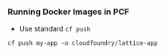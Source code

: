 <!-- .slide: data-menu-title="Running Docker Images" -->

### Running Docker Images in PCF

* Use standard `cf push`
```
cf push my-app -o cloudfoundry/lattice-app
```
